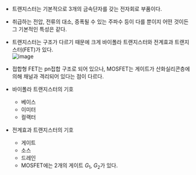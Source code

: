 - 트랜지스터는 기본적으로 3개의 금속단자를 갖는 전자회로 부품이다.
- 취급하는 전압, 전류의 대소, 증폭될 수 있는 주파수 등이 다를 뿐이지 어떤 것이든 그 기본적인 특성은 같다.
- 트랜지스터는 구조가 다르기 때문에 크게 바이폴라 트랜지스터와 전계효과 트랜지스터(FET)가 있다.<br>
![image](https://github.com/user-attachments/assets/7c9847f8-d613-45e2-a28d-aca775f61aaf)

- 접합형 FET는 pn접합 구조로 되어 있으나, MOSFET는 게이트가 산화실리콘층에 의해 채널과 격리되어 있다는 점이 다르다.
- 바이폴라 트랜지스터의 기호
  - 베이스
  - 이미터
  - 컬랙터
- 전계효과 트랜지스터의 기호
  - 게이트
  - 소스
  - 드레인
  - MOSFET에는 2개의 게이트 $G_1$, $G_2$가 있다.
